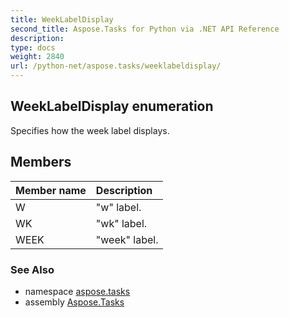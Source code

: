 ```yaml
---
title: WeekLabelDisplay
second_title: Aspose.Tasks for Python via .NET API Reference
description: 
type: docs
weight: 2840
url: /python-net/aspose.tasks/weeklabeldisplay/
---
```


## WeekLabelDisplay enumeration

Specifies how the week label displays.

## Members
| Member name | Description |
| :- | :- |
|W|"w" label.|
|WK|"wk" label.|
|WEEK|"week" label.|

### See Also

* namespace [aspose.tasks](/tasks/python-net/aspose.tasks/)
* assembly [Aspose.Tasks](/tasks/python-net/)

